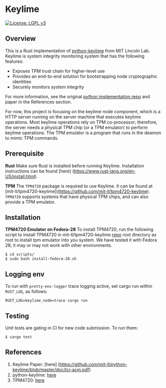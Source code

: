 # Keylime

[![License: LGPL v3](https://img.shields.io/badge/License-LGPL%20v3-blue.svg)](https://www.gnu.org/licenses/lgpl-3.0)

## Overview

This is a Rust implementation of
[python-keylime](https://github.com/mit-ll/python-keylime) from MIT Lincoln
Lab.  Keylime is system integrity monitoring system that has the following
features:

* Exposes TPM trust chain for higher-level use
* Provides an end-to-end solution for bootstrapping node cryptographic
  identities
* Securely monitors system integrity

For more information, see the original [python implementation repo](https://github.com/mit-ll/python-keylime)
and paper in the References section.

For now, this project is focusing on the keylime node component, which is a
HTTP server running on the server machine that executes keylime operations.
Most keylime operations rely on TPM co-processor; therefore, the server needs
a physical TPM chip (or a TPM emulator) to perform keylime operations.  The
TPM emulator is a program that runs in the deamon to mimic TPM commands.

## Prerequisite

**Rust** Make sure Rust is installed before running Keylime. Installation
instructions can be found [here]
(https://www.rust-lang.org/en-US/install.html).

**TPM** The `TPM4720` package is required to use Keylime.  It can be found at
[mit-ll/tpm4720-keylime]((https://github.com/mit-ll/tpm4720-keylime). `TPM4720`
supports systems that have physical TPM chips, and can also provide a TPM
emulator.

## Installation

**TPM4720 Emulator on Fedora-28** To install TPM4720, run the following script
to install TPM4720 in mit-ll/tpm4720-keylime
[repo](https://github.com/mit-ll/tpm4720-keylime) root directory as root to
install tpm emulator into you system.  We have tested it with Fedora 28; it
may or may not work with other environments.

```
$ cd scripts/
$ sudo bash install-fedora-28.sh
```

## Logging env

To run with `pretty-env-logger` trace logging active, set cargo run
within `RUST_LOG`, as follows:

    RUST_LOG=keylime_node=trace cargo run

## Testing

Unit tests are gating in CI for new code submission.  To run them:

```
$ cargo test
```

## References
1. Keylime Paper: [here]
(https://github.com/mit-ll/python-keylime/blob/master/doc/tci-acm.pdf)
2. python-keylime: [here](https://github.com/mit-ll/python-keylime)
3. TPM4720: [here](https://github.com/mit-ll/tpm4720-keylime)
